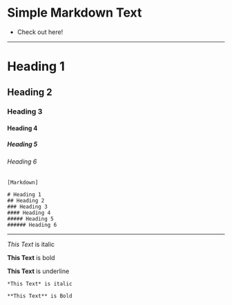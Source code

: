 # Simple Markdown Text

* Check out here!

---

# Heading 1
## Heading 2
### Heading 3
#### Heading 4
##### Heading 5
###### Heading 6


```
[Markdown]

# Heading 1
## Heading 2
### Heading 3
#### Heading 4
##### Heading 5
###### Heading 6
```

---

*This Text* is italic

**This Text** is bold

__This Text__ is underline

```
*This Text* is italic

**This Text** is Bold
```
